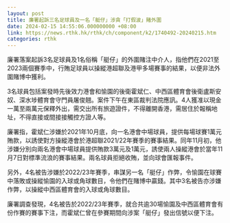 ```yaml
---
layout: post
title: 廉署起訴三名足球員及一名「艇仔」涉貪「打假波」賭外圍
date: 2024-02-15 14:55:06.000000000 +08:00
link: https://news.rthk.hk/rthk/ch/component/k2/1740492-20240215.htm
categories: rthk
---
```


廉署落案起訴3名足球員及1名俗稱「艇仔」的外圍賭注中介人，指他們在2021至2023兩個賽季中，行賄足球員以操縱港超聯及港甲多場賽事的結果，以便非法外圍賭博中獲利。

3名球員包括案發時先後效力港會和愉園的後衛霍斌仁、中西區體育會後衛盧斯安奴、深水埗體育會守門員屠俊翹。案件下午在東區裁判法院應訊。4人獲准以現金一萬至兩萬元保釋外出，需交出所有旅遊證件，不得離開香港，需居住於報稱地址，不得直接或間接接觸控方證人等。

廉署指，霍斌仁涉嫌於2021年10月底，向一名港會中場球員，提供每場球賽1萬元賄款，以誘使對方操縱港會於港超聯2021/22年賽季的賽事結果。同年11月初，他涉嫌分別向兩名港會中場球員提供賄款3萬元及1萬元，誘使兩人操縱港會於當年11月7日對標準流浪的賽事結果。兩名球員拒絕收賄，並向球會匯報事件。

另外，4名被告涉嫌於2022/23年賽季，串謀另一名「艇仔」作弊，令愉園在球賽中落敗或操縱愉園的入球或角球數目，令他們在賭博中贏錢。其中3名被告亦涉嫌作弊，以操縱中西區體育會的入球或角球數目。

廉署調查發現，4名被告於2022/23年賽季，就合共逾30場愉園及中西區體育會有份作賽的賽事下注，而霍斌仁曾在參賽期間向涉案「艇仔」發出信號以便下注。
